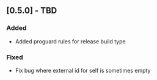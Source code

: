 ## [0.5.0] - TBD

### Added
* Added proguard rules for release build type

### Fixed
* Fix bug where external id for self is sometimes empty